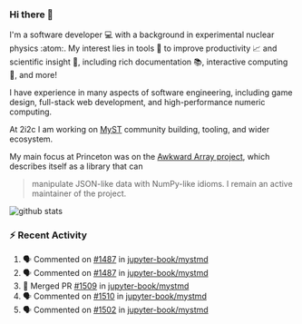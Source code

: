 ### Hi there 👋 

I'm a software developer 💻 with a background in experimental nuclear physics :atom:. My interest lies in tools :wrench: to improve productivity :chart_with_upwards_trend: and scientific insight :telescope:, including rich documentation 📚, interactive computing 🧮, and more! 

I have experience in many aspects of software engineering, including game design, full-stack web development, and high-performance numeric computing. 

At 2i2c I am working on [MyST](https://github.com/jupyter-book/mystmd) community building, tooling, and wider ecosystem. 

My main focus at Princeton was on the [Awkward Array project](awkward-array.org/), which describes itself as a library that can 
> manipulate JSON-like data with NumPy-like idioms. I remain an active maintainer of the project. 

![github stats](https://github-readme-stats.vercel.app/api?username=agoose77&show_icons=true&hide_rank=true&hide_title=true&bg_color=30,e76445,904e95&text_color=efe3ec&icon_color=efe3ec)
<!--
**agoose77/agoose77** is a ✨ _special_ ✨ repository because its `README.md` (this file) appears on your GitHub profile.

Here are some ideas to get you started:

- 🔭 I’m currently working on ...
- 🌱 I’m currently learning ...
- 👯 I’m looking to collaborate on ...
- 🤔 I’m looking for help with ...
- 💬 Ask me about ...
- 📫 How to reach me: ...
- 😄 Pronouns: ...
- ⚡ Fun fact: ...
-->

### :zap: Recent Activity

<!--START_SECTION:activity-->
1. 🗣 Commented on [#1487](https://github.com/jupyter-book/mystmd/pull/1487#issuecomment-2326266839) in [jupyter-book/mystmd](https://github.com/jupyter-book/mystmd)
2. 🗣 Commented on [#1487](https://github.com/jupyter-book/mystmd/pull/1487#issuecomment-2326159850) in [jupyter-book/mystmd](https://github.com/jupyter-book/mystmd)
3. 🎉 Merged PR [#1509](https://github.com/jupyter-book/mystmd/pull/1509) in [jupyter-book/mystmd](https://github.com/jupyter-book/mystmd)
4. 🗣 Commented on [#1510](https://github.com/jupyter-book/mystmd/pull/1510#issuecomment-2325029032) in [jupyter-book/mystmd](https://github.com/jupyter-book/mystmd)
5. 🗣 Commented on [#1502](https://github.com/jupyter-book/mystmd/issues/1502#issuecomment-2325028736) in [jupyter-book/mystmd](https://github.com/jupyter-book/mystmd)
<!--END_SECTION:activity-->
